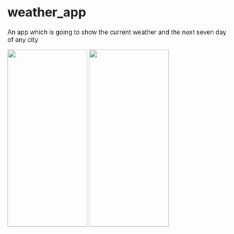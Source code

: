 # weather_app

An app which is going to show the current weather and the next seven day of any city 

<p align="left">
<img src="https://user-images.githubusercontent.com/64334624/175769683-7b5b95c4-5700-4833-8910-935fb5d5c0f4.jpeg" width=180 height=400>
<img src="https://user-images.githubusercontent.com/64334624/175769687-032936db-bd1b-4f2b-9dca-3a916d5054b1.jpeg" width=180 height=400>
  </p>
